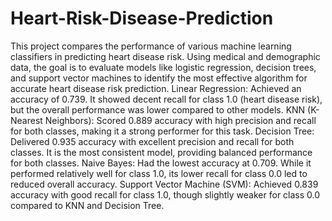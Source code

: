 # Heart-Risk-Disease-Prediction
This project compares the performance of various machine learning classifiers in predicting heart disease risk. Using medical and demographic data, the goal is to evaluate models like logistic regression, decision trees, and support vector machines to identify the most effective algorithm for accurate heart disease risk prediction.
Linear Regression: Achieved an accuracy of 0.739. It showed decent recall for class 1.0 (heart disease risk), but the overall performance was lower compared to other models.
KNN (K-Nearest Neighbors): Scored 0.889 accuracy with high precision and recall for both classes, making it a strong performer for this task.
Decision Tree: Delivered 0.935 accuracy with excellent precision and recall for both classes. It is the most consistent model, providing balanced performance for both classes.
Naive Bayes: Had the lowest accuracy at 0.709. While it performed relatively well for class 1.0, its lower recall for class 0.0 led to reduced overall accuracy.
Support Vector Machine (SVM): Achieved 0.839 accuracy with good recall for class 1.0, though slightly weaker for class 0.0 compared to KNN and Decision Tree.
